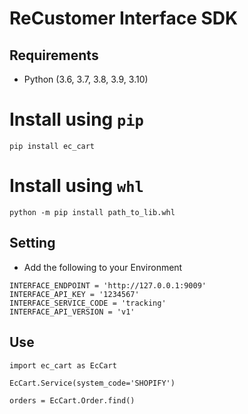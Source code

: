 # ReCustomer Interface SDK

## Requirements

* Python (3.6, 3.7, 3.8, 3.9, 3.10)

# Install using `pip`

```shell
pip install ec_cart
```

# Install using `whl`

```shell
python -m pip install path_to_lib.whl
```

## Setting

* Add the following to your Environment

```shell
INTERFACE_ENDPOINT = 'http://127.0.0.1:9009'
INTERFACE_API_KEY = '1234567'
INTERFACE_SERVICE_CODE = 'tracking'
INTERFACE_API_VERSION = 'v1'
```

## Use
```shell
import ec_cart as EcCart

EcCart.Service(system_code='SHOPIFY')

orders = EcCart.Order.find()
```